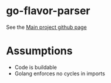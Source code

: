 # go-flavor-parser

See the [Main project github page](https://github.com/bunniesandbeatings/go-flavor)

# Assumptions

  * Code is buildable
  * Golang enforces no cycles in imports
